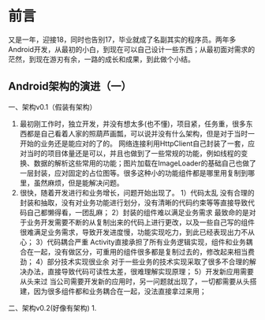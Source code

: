 # 前言
又是一年，迎接18，同时也告别17，毕业就成了名副其实的程序员。两年多Android开发，从最初的小白，到现在可以自己设计一些东西；从最初面对需求的茫然，到现在游刃有余，一路的成长和成果，到此做个小结。
## Android架构的演进（一）
一、架构v0.1（假装有架构）
1. 最初刚工作时，独立开发，并没有想太多(也不懂)，项目紧，任务重，很多东西都是自己看着人家的照葫芦画瓢，可以说并没有什么架构，但是对于当时一开始的业务还是能应对的了的。
   网络连接利用HttpClient自己封装了一套，应对当时的项目体量还是可以，并且也做到了一些常规的功能，例如线程的变换、数据的解析这些常用的功能；图片加载在ImageLoader的基础自己也做了一层封装，应对固定的占位图等。很多这种小的功能组件都是哪里用复制到哪里，虽然麻烦，但是能解决问题。
2. 很快，随着开发进行和业务增长，问题开始出现了。
	1）代码太乱
	没有合理的封装和抽取，没有对业务功能进行划分，没有清晰的代码约束等等直接导致代码自己都懒得看，一团乱麻；
	2）封装的组件难以满足业务需求
	最致命的是对于业务开发需要不断的从复制出来的代码上进行更改，以及一些自己写的组件很难满足业务需求，导致开发进度慢，功能实现吃力，到此已经表现出力不从心；
	3）代码耦合严重
	Activity直接承担了所有业务逻辑实现，组件和业务耦合在一起，没有做区分，可重用的组件很多都是复制过去的，修改起来相当费劲；
	4）部分技术实现很业余
	对于一些业务的技术实现采取了很多不合理的解决办法，直接导致代码可读性太差，很难理解实现原理；
	5）开发新应用需要从头来过
	当公司需要开发新的应用时，另一问题就出现了，一切都需要从头搭建，因为很多组件都和业务耦合在一起，没法直接拿过来用；

二、架构v0.2(好像有架构)
1.	 